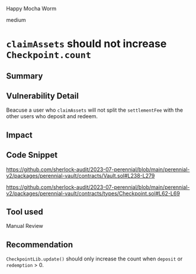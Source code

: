 Happy Mocha Worm

medium

# `claimAssets` should not increase `Checkpoint.count`
## Summary

## Vulnerability Detail

Beacuse a user who `claimAssets` will not split the `settlementFee` with the other users who deposit and redeem.

## Impact

## Code Snippet

https://github.com/sherlock-audit/2023-07-perennial/blob/main/perennial-v2/packages/perennial-vault/contracts/Vault.sol#L238-L279

https://github.com/sherlock-audit/2023-07-perennial/blob/main/perennial-v2/packages/perennial-vault/contracts/types/Checkpoint.sol#L62-L69

## Tool used

Manual Review

## Recommendation

`CheckpointLib.update()` should only increase the count when `deposit` or `redemption` > 0.